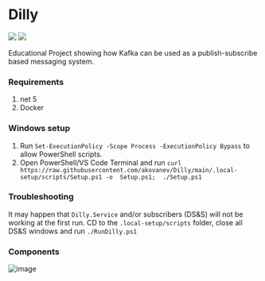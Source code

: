 # Dilly
[![](https://img.shields.io/badge/net%20core-5-blue?logo=visual-studio)](https://dotnet.microsoft.com/download) [![](https://img.shields.io/badge/docker-blue?logo=docker)](https://dotnet.microsoft.com/download)

Educational Project showing how Kafka can be used as a publish-subscribe based messaging system.

### Requirements

1. net 5
2. Docker

### Windows setup

1. Run `Set-ExecutionPolicy -Scope Process -ExecutionPolicy Bypass` to allow PowerShell scripts.
2. Open PowerShell/VS Code Terminal and run `curl https://raw.githubusercontent.com/akovanev/Dilly/main/.local-setup/scripts/Setup.ps1 -o  Setup.ps1;  ./Setup.ps1`

### Troubleshooting

It may happen that `Dilly.Service` and/or subscribers (DS&S) will not be working at the first run. CD to the `.local-setup/scripts` folder, close all DS&S windows and run `./RunDilly.ps1` 

### Components

![image](https://user-images.githubusercontent.com/3360126/121689437-e2a81880-cac4-11eb-9b81-91cf208bb79b.png)

